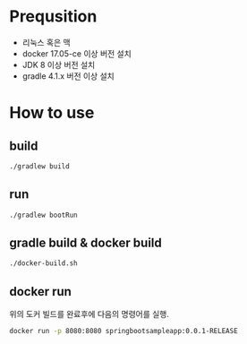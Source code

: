 # Prequsition
- 리눅스 혹은 맥
- docker 17.05-ce 이상 버전 설치
- JDK 8 이상 버전 설치
- gradle 4.1.x 버전 이상 설치


# How to use

## build
```bash
./gradlew build
```

## run
```bash
./gradlew bootRun
```

## gradle build & docker build
```bash
./docker-build.sh
```


## docker run
위의 도커 빌드를 완료후에 다음의 명령어를 실행.
```bash
docker run -p 8080:8080 springbootsampleapp:0.0.1-RELEASE
```
